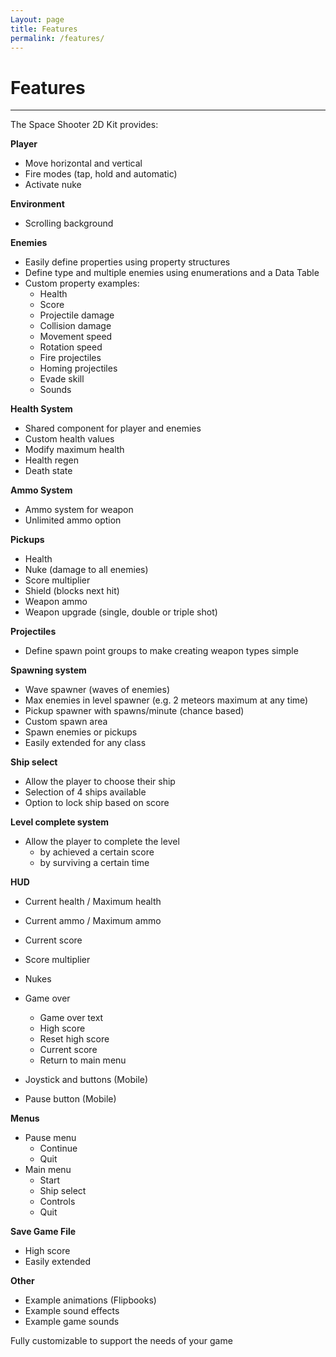 ```yaml
---
Layout: page
title: Features
permalink: /features/
---
```


# Features

***

The Space Shooter 2D Kit provides:

__Player__

* Move horizontal and vertical
* Fire modes (tap, hold and automatic)
* Activate nuke

__Environment__

* Scrolling background

__Enemies__

* Easily define properties using property structures
* Define type and multiple enemies using enumerations and a Data Table
* Custom property examples:
    * Health
    * Score
    * Projectile damage
    * Collision damage
    * Movement speed
    * Rotation speed
    * Fire projectiles
    * Homing projectiles
    * Evade skill
    * Sounds

__Health System__

* Shared component for player and enemies
* Custom health values
* Modify maximum health
* Health regen
* Death state

__Ammo System__

* Ammo system for weapon
* Unlimited ammo option

__Pickups__

* Health
* Nuke (damage to all enemies)
* Score multiplier
* Shield (blocks next hit)
* Weapon ammo
* Weapon upgrade (single, double or triple shot)

__Projectiles__

* Define spawn point groups to make creating weapon types simple

__Spawning system__

* Wave spawner (waves of enemies)
* Max enemies in level spawner (e.g. 2 meteors maximum at any time)
* Pickup spawner with spawns/minute (chance based)
* Custom spawn area
* Spawn enemies or pickups
* Easily extended for any class

__Ship select__

* Allow the player to choose their ship
* Selection of 4 ships available
* Option to lock ship based on score

__Level complete system__

* Allow the player to complete the level
    * by achieved a certain score
    * by surviving a certain time

__HUD__

* Current health / Maximum health
* Current ammo / Maximum ammo
* Current score
* Score multiplier
* Nukes
* Game over
    * Game over text
    * High score
    * Reset high score
    * Current score
    * Return to main menu
    
* Joystick and buttons (Mobile)
* Pause button (Mobile)

__Menus__

* Pause menu
    * Continue
    * Quit
* Main menu
    * Start
    * Ship select
    * Controls
    * Quit
    
__Save Game File__

* High score
* Easily extended
    
__Other__

* Example animations (Flipbooks)
* Example sound effects
* Example game sounds

Fully customizable to support the needs of your game